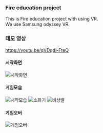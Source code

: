 ### Fire education project  
This is Fire education project with using VR.  
We use Samsung odyssey VR.  

### 데모 영상
https://youtu.be/qVDqdi-FteQ

#### 시작화면
![시작화면](./img/시작화면.jpg)

#### 게임모습
![시작모습](./img/시작모습.jpg)
![소화기](./img/소화기.PNG)
![비상벨](./img/비상벨.jpg)

#### 게임오버
![게임오버](./img/게임오버.jpg)
